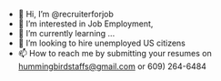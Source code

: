 - 👋 Hi, I’m @recruiterforjob
- 👀 I’m interested in Job Employment, 
- 🌱 I’m currently learning ...
- 💞️ I’m looking to hire unemployed US citizens
- 📫 How to reach me by submitting your resumes on hummingbirdstaffs@gmail.com or 609) 264-6484 

<!---
recruiterforjob/recruiterforjob is a ✨ special ✨ repository because its `README.md` (this file) appears on your GitHub profile.
You can click the Preview link to take a look at your changes.
--->
